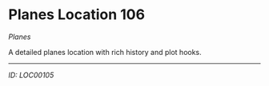 # Planes Location 106

*Planes*

A detailed planes location with rich history and plot hooks.

---
*ID: LOC00105*